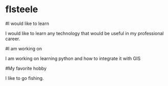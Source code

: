 # flsteele

#I would like to learn

I would like to learn any technology that would be useful in my professional career.

#I am working on

I am working on learning python and how to integrate it with GIS

#My favorite hobby

I like to go fishing.

